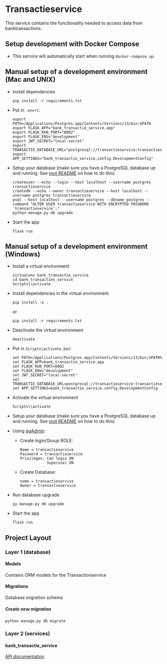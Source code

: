 # Transactieservice
This service contains the functionality needed to access data from banktransactions.

## Setup development with Docker Compose
- This service will automatically start when running `docker-compose up`.

## Manual setup of a development environment (Mac and UNIX)
- Install dependencies
    ```shell
    pip install -r requirements.txt
    ```

- Put in `.envrc`:
    ```shell
    export PATH=/Applications/Postgres.app/Contents/Versions/13/bin:$PATH
    export FLASK_APP="bank_transactie_service.app"
    export FLASK_RUN_PORT="8002"
    export FLASK_ENV="development"
    export JWT_SECRET="local-secret"
    export TRANSACTIE_DATABASE_URL="postgresql://transactieservice:transactieservice@localhost/transactieservice"
    export APP_SETTINGS="bank_transactie_service.config.DevelopmentConfig"
    ```

- Setup your database (make sure you have a PostgreSQL database up and running. See [root README](../../README.md) on how to do this)
    ```shell
    createuser --echo --login --host localhost --username postgres transactieservice
    createdb --echo --owner transactieservice --host localhost --username postgres transactieservice
    psql --host localhost --username postgres --dbname postgres --command "ALTER USER transactieservice WITH ENCRYPTED PASSWORD 'transactieservice';"
    python manage.py db upgrade
    ```

- Start the app
    ```shell script
    flask run
    ```

## Manual setup of a development environment (Windows)
- Install a virtual environment

    ```shell
    virtualenv bank_transactie_service
    cd bank_transacties_service
    Scripts\\activate
    ```

- Install dependencies in the virtual environment
    ```shell
    pip install -e .
    ```
    or
    ```shell
    pip install -r requirements.txt
    ```

- Deactivate the virtual environment
    ```shell
    deactivate
    ```

- Put in `Scripts\activate.bat`:
    ```shell
    set PATH=/Applications/Postgres.app/Contents/Versions/13/bin;%PATH%
    set FLASK_APP=bank_transactie_service.app
    set FLASK_RUN_PORT=8002
    set FLASK_ENV="development"
    set JWT_SECRET="local-secret"
    set TRANSACTIE_DATABASE_URL=postgresql://transactieservice:transactieservice@localhost/transactieservice
    set APP_SETTINGS=bank_transactie_service.config.DevelopmentConfig
    ```

- Activate the virtual environment
    ```shell
    Scripts\\activate
    ```

- Setup your database (make sure you have a PostgreSQL database up and running. See [root README](../../README.md) on how to do this)

- Using [pgAdmin](https://www.pgadmin.org/):
  - Create login/Group ROLE:
    ```text
    Name = transactieservice
    Password = transactieservice
    Privileges: Can login ON
                Superuser ON
    ```

  - Create Database:
    ```text
    name = transactieservice
    Owner = transactieservice
    ```

- Run database upgrade
    ```shell
    py manage.py db upgrade
    ```

- Start the app
    ```shell script
    flask run
    ```

## Project Layout

### Layer 1 (database)

#### Models
Contains ORM models for the Transactionservice

#### Migrations
Database migration schema

##### Create new migration
```shell script
python manage.py db migrate
```

### Layer 2 (services)

#### bank_transactie_service
[API documentation](docs/openapi.yaml)
